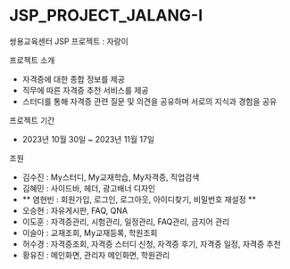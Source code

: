 # JSP_PROJECT_JALANG-I
쌍용교육센터 JSP 프로젝트 : 자랑이

프로젝트 소개
- 자격증에 대한 종합 정보를 제공
- 직무에 따른 자격증 추천 서비스를 제공
- 스터디를 통해 자격증 관련 질문 및 의견을 공유하며 서로의 지식과 경험을 공유

프로젝트 기간 
- 2023년 10월 30일 ~ 2023년 11월 17일

조원
- 김수진 : My스터디, My교재학습, My자격증, 직업검색
- 김혜민 : 사이드바, 헤더, 광고배너 디자인
- ** 염현빈 : 회원가입, 로그인, 로그아웃, 아이디찾기, 비밀번호 재설정 **
- 오승현 : 자유게시판, FAQ, QNA
- 이도훈 : 자격증관리, 시험관리, 일정관리, FAQ관리, 금지어 관리
- 이슬아 : 교재조회, My교재등록, 학원조회
- 허수경 : 자격증조회, 자격증 스터디 신청, 자격증 후기, 자격증 일정, 자격증 추천
- 황유진 : 메인화면, 관리자 메인화면, 학원관리


